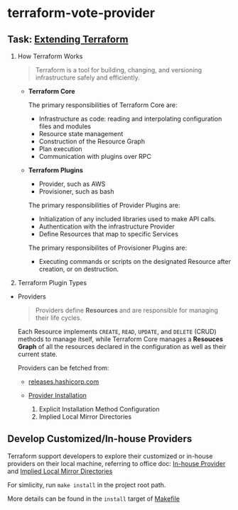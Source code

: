 # terraform-vote-provider

## Task: [Extending Terraform]

1. How Terraform Works
    > Terraform is a tool for building, changing, and versioning infrastructure safely and efficiently.

    - **Terraform Core**
    
        The primary responsibilities of Terraform Core are:
    
        - Infrastructure as code: reading and interpolating configuration files and modules
        - Resource state management
        - Construction of the Resource Graph
        - Plan execution
        - Communication with plugins over RPC
    
    - **Terraform Plugins**
        - Provider, such as AWS
        - Provisioner, such as bash

        The primary responsibilities of Provider Plugins are:
            
        - Initialization of any included libraries used to make API calls.
        - Authentication with the infrastructure Provider
        - Define Resources that map to specific Services

        The primary responsibilites of Provisioner Plugins are:

        - Executing commands or scripts on the designated Resource after creation, or on destruction.

1. Terraform Plugin Types

- Providers

    >Providers define **Resources** and are responsible for managing their life cycles.

    Each Resource implements `CREATE`, `READ`, `UPDATE`, and `DELETE` (CRUD) methods to manage itself, while Terraform Core manages a **Resouces Graph** of all the resources declared in the configuration as well as their current state.

    Providers can be fetched from:

    - [releases.hashicorp.com](https://releases.hashicorp.com/)
    - [Provider Installation](https://www.terraform.io/docs/cli/config/config-file.html#provider-installation)

        1. Explicit Installation Method Configuration
        2. Implied Local Mirror Directories

## Develop Customized/In-house Providers

Terraform support developers to explore their customized or in-house providers on their local machine, referring to office doc: [In-house Provider] and [Implied Local Mirror Directories]

For simlicity, run `make install` in the project root path.

More details can be found in the `install` target of [Makefile](./Makefile)


[In-house Provider]:https://www.terraform.io/docs/language/providers/requirements.html#in-house-providers
[Implied Local Mirror Directories]:https://www.terraform.io/docs/cli/config/config-file.html#implied-local-mirror-directories


[Extending Terraform]:https://www.terraform.io/docs/extend/index.html